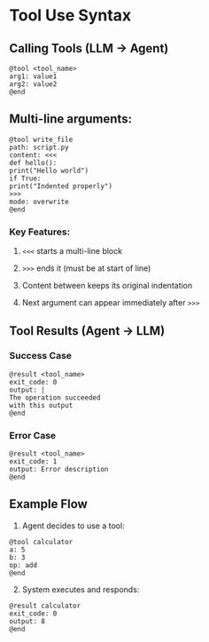 # Tool Use Syntax
## Calling Tools (LLM → Agent)

```
@tool <tool_name>
arg1: value1
arg2: value2
@end
```

## Multi-line arguments:
```
@tool write_file
path: script.py
content: <<<
def hello():
print("Hello world")
if True:
print("Indented properly")
>>>
mode: overwrite
@end
```

###  Key Features:
1. `<<<` starts a multi-line block
2. `>>>` ends it (must be at start of line)
3. Content between keeps its original indentation

4. Next argument can appear immediately after `>>>`

## Tool Results (Agent → LLM)
### Success Case
```
@result <tool_name>
exit_code: 0
output: |
The operation succeeded
with this output
@end
```


### Error Case
```
@result <tool_name>
exit_code: 1
output: Error description
@end
```

## Example Flow

1. Agent decides to use a tool:
```
@tool calculator
a: 5
b: 3
op: add
@end
```


2. System executes and responds:
```
@result calculator
exit_code: 0
output: 8
@end
```

